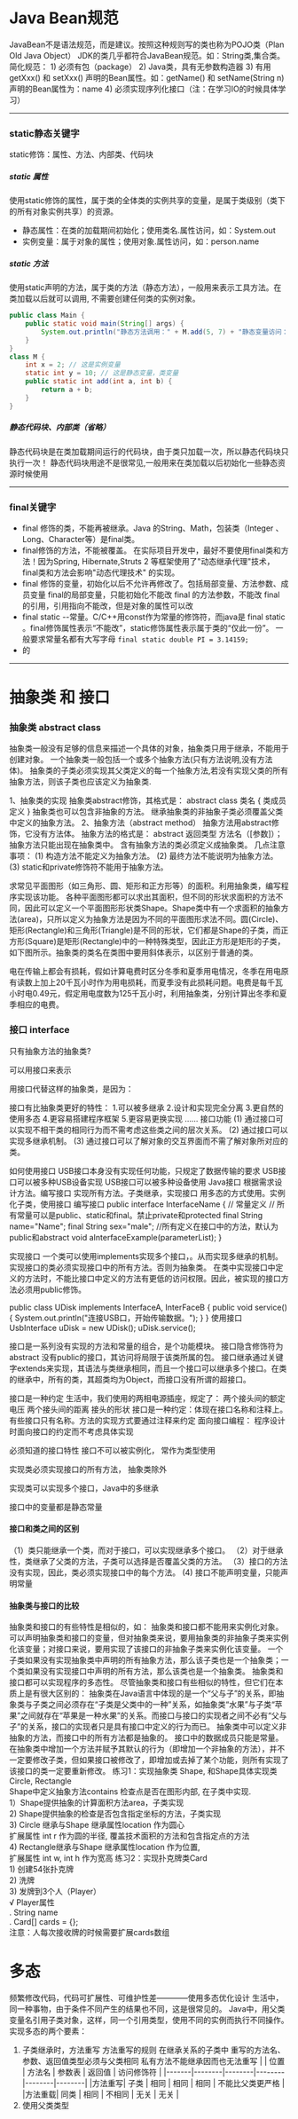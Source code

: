 # Java Bean规范
JavaBean不是语法规范，而是建议。按照这种规则写的类也称为POJO类（Plan Old Java Object）
JDK的类几乎都符合JavaBean规范。如：String类,集合类。
简化规范：
    1) 必须有包（package）
    2) Java类，具有无参数构造器
    3) 有用getXxx() 和  setXxx() 声明的Bean属性。如：getName() 和  setName(String n) 声明的Bean属性为：name
    4) 必须实现序列化接口（注：在学习IO的时候具体学习）

- - -

### static静态关键字
static修饰：属性、方法、内部类、代码块
##### static 属性
使用static修饰的属性，属于类的全体类的实例共享的变量，是属于类级别（类下的所有对象实例共享）的资源。
- 静态属性：在类的加载期间初始化；使用类名.属性访问，如：System.out
- 实例变量：属于对象的属性；使用对象.属性访问，如：person.name
##### static 方法
使用static声明的方法，属于类的方法（静态方法），一般用来表示工具方法。在类加载以后就可以调用, 不需要创建任何类的实例对象。
```java
public class Main {
	public static void main(String[] args) {
		System.out.println("静态方法调用：" + M.add(5, 7) + "静态变量访问：" + M.y);
	}
}
class M {
	int x = 2; // 这是实例变量
	static int y = 10; // 这是静态变量，类变量
	public static int add(int a, int b) {
		return a + b;
	}
}
```
##### 静态代码块、内部类（省略）
静态代码块是在类加载期间运行的代码块，由于类只加载一次，所以静态代码块只执行一次！
静态代码块用途不是很常见,一般用来在类加载以后初始化一些静态资源时候使用

- - -

### final关键字
- final 修饰的类，不能再被继承。Java 的String、Math，包装类（Integer 、Long、Character等）是final类。
- final修饰的方法，不能被覆盖。
    在实际项目开发中，最好不要使用final类和方法！因为Spring, Hibernate,Struts 2 等框架使用了"动态继承代理"技术，final类和方法会影响"动态代理技术" 的实现。
- final 修饰的变量，初始化以后不允许再修改了。包括局部变量、方法参数、成员变量
	final的局部变量，只能初始化不能改
	final 的方法参数，不能改
	final 的引用，引用指向不能改，但是对象的属性可以改
- final static --常量。C/C++用const作为常量的修饰符，而java是 final static 。final修饰属性表示“不能改”，static修饰属性表示属于类的“仅此一份”。
    一般要求常量名都有大写字母  `final static double PI = 3.14159;`
- 的

* * *


# 抽象类 和 接口
### 抽象类 abstract class
抽象类一般没有足够的信息来描述一个具体的对象，抽象类只用于继承，不能用于创建对象。
一个抽象类一般包括一个或多个抽象方法(只有方法说明,没有方法体)。
抽象类的子类必须实现其父类定义的每一个抽象方法,若没有实现父类的所有抽象方法，则该子类也应该定义为抽象类.

1、抽象类的实现
抽象类abstract修饰，其格式是：
	abstract class 类名
	{
		类成员定义
	}
抽象类也可以包含非抽象的方法。
继承抽象类的非抽象子类必须覆盖父类中定义的抽象方法。
2、抽象方法（abstract method）
抽象方法用abstract修饰，它没有方法体。
抽象方法的格式是：
	abstract 返回类型 方法名（[参数]）；
抽象方法只能出现在抽象类中。
含有抽象方法的类必须定义成抽象类。
几点注意事项：
    (1) 构造方法不能定义为抽象方法。
    (2) 最终方法不能说明为抽象方法。
    (3)  static和private修饰符不能用于抽象方法。

求常见平面图形（如三角形、圆、矩形和正方形等）的面积。利用抽象类，编写程序实现该功能。
各种平面图形都可以求出其面积，但不同的形状求面积的方法不同，因此可以定义一个平面图形形状类Shape。Shape类中有一个求面积的抽象方法(area)，只所以定义为抽象方法是因为不同的平面图形求法不同。圆(Circle)、矩形(Rectangle)和三角形(Triangle)是不同的形状，它们都是Shape的子类，而正方形(Square)是矩形(Rectangle)中的一种特殊类型，因此正方形是矩形的子类，如下图所示。抽象类的类名在类图中要用斜体表示，以区别于普通的类。

电在传输上都会有损耗，假如计算电费时区分冬季和夏季用电情况，冬季在用电原有读数上加上20千瓦小时作为用电损耗，而夏季没有此损耗问题。电费是每千瓦小时电0.49元，假定用电度数为125千瓦小时，利用抽象类，分别计算出冬季和夏季相应的电费。


### 接口 interface

只有抽象方法的抽象类?

 可以用接口来表示 

用接口代替这样的抽象类，是因为：


接口有比抽象类更好的特性：
1.可以被多继承
2.设计和实现完全分离
3.更自然的使用多态
4.更容易搭建程序框架
5.更容易更换实现
 …… 
接口功能
(1) 通过接口可以实现不相干类的相同行为而不需考虑这些类之间的层次关系。
(2) 通过接口可以实现多继承机制。
(3) 通过接口可以了解对象的交互界面而不需了解对象所对应的类。




如何使用接口
 USB接口本身没有实现任何功能，只规定了数据传输的要求
 USB接口可以被多种USB设备实现
 USB接口可以被多种设备使用
Java接口
根据需求设计方法。编写接口
实现所有方法。子类继承，实现接口
用多态的方式使用。实例化子类，使用接口
编写接口
public interface InterfaceName {
    // 常量定义
    // 所有常量可以是public、static和final。禁止private和protected
    final String name="Name";
    final String sex="male";
    //所有定义在接口中的方法，默认为public和abstract
    void aInterfaceExample(parameterList);
}



实现接口
一个类可以使用implements实现多个接口，。从而实现多继承的机制。
实现接口的类必须实现接口中的所有方法。否则为抽象类。
在类中实现接口中定义的方法时，不能比接口中定义的方法有更低的访问权限。因此，被实现的接口方法必须用public修饰。

public class UDisk implements InterfaceA, InterFaceB {
    public void service() {
        System.out.println("连接USB口，开始传输数据。");
    }
}
使用接口
UsbInterface uDisk = new UDisk();
uDisk.service();

接口是一系列没有实现的方法和常量的组合，是个功能模块。
 接口隐含修饰符为abstract
没有public的接口，其访问将局限于该类所属的包。
接口继承通过关键字extends来实现，其语法与类继承相同，而且一个接口可以继承多个接口。在类的继承中，所有的类，其超类均为Object，而接口没有所谓的超接口。

接口是一种约定
生活中，我们使用的两相电源插座，规定了：
两个接头间的额定电压
两个接头间的距离
接头的形状
接口是一种约定：体现在接口名称和注释上。有些接口只有名称。方法的实现方式要通过注释来约定
面向接口编程： 程序设计时面向接口的约定而不考虑具体实现 

必须知道的接口特性
接口不可以被实例化， 常作为类型使用 

实现类必须实现接口的所有方法， 抽象类除外 

实现类可以实现多个接口，Java中的多继承

接口中的变量都是静态常量

#### 接口和类之间的区别
（1）类只能继承一个类，而对于接口，可以实现继承多个接口。
（2）对于继承性，类继承了父类的方法，子类可以选择是否覆盖父类的方法。
（3）接口的方法没有实现，因此，类必须实现接口中的每个方法。
 (4) 接口不能声明变量，只能声明常量
#### 抽象类与接口的比较
抽象类和接口的有些特性是相似的，如：
    抽象类和接口都不能用来实例化对象。
    可以声明抽象类和接口的变量，但对抽象类来说，要用抽象类的非抽象子类来实例化该变量；对接口来说，要用实现了该接口的非抽象子类来实例化该变量。
    一个子类如果没有实现抽象类中声明的所有抽象方法，那么该子类也是一个抽象类；一个类如果没有实现接口中声明的所有方法，那么该类也是一个抽象类。
    抽象类和接口都可以实现程序的多态性。
尽管抽象类和接口有些相似的特性，但它们在本质上是有很大区别的：
    抽象类在Java语言中体现的是一个“父与子”的关系，即抽象类与子类之间必须存在“子类是父类中的一种”关系，如抽象类“水果”与子类“苹果”之间就存在“苹果是一种水果”的关系。而接口与接口的实现者之间不必有“父与子”的关系，接口的实现者只是具有接口中定义的行为而已。
    抽象类中可以定义非抽象的方法，而接口中的所有方法都是抽象的。
    接口中的数据成员只能是常量。
    在抽象类中增加一个方法并赋予其默认的行为（即增加一个非抽象的方法），并不一定要修改子类，但如果接口被修改了，即增加或去掉了某个功能，则所有实现了该接口的类一定要重新修改。
练习1：实现抽象类  Shape, 和Shape具体实现类Circle, Rectangle  
	Shape中定义抽象方法contains 检查点是否在图形内部, 在子类中实现.   
	1）Shape提供抽象的计算面积方法area，子类实现   
	2) Shape提供抽象的检查是否包含指定坐标的方法，子类实现   
	3) Circle 继承与Shape 继承属性location 作为圆心   
	扩展属性  int r 作为圆的半径,  覆盖技术面积的方法和包含指定点的方法   
	4) Rectangle继承与Shape 继承属性location 作为位置,   
	扩展属性  int w, int h 作为宽高
练习2：实现扑克牌类Card  
	1) 创建54张扑克牌   
	2) 洗牌   
	3) 发牌到3个人（Player）   
	√  Player属性   
	. String name   
	. Card[] cards = {};   
	注意：人每次接收牌的时候需要扩展cards数组  


# 多态
频繁修改代码，代码可扩展性、可维护性差————使用多态优化设计
生活中，同一种事物，由于条件不同产生的结果也不同，这是很常见的。
Java中，用父类变量名引用子类对象，这样，同一个引用类型，使用不同的实例而执行不同操作。
 实现多态的两个要素：
1. 子类继承时，方法重写
    方法重写的规则
    在继承关系的子类中
    重写的方法名、参数、返回值类型必须与父类相同
    私有方法不能继承因而也无法重写
    |       | 位置 | 方法名 | 参数表 | 返回值 | 访问修饰符 |
    |-------|--------|--------|--------|--------|--------|
    |方法重写| 子类 | 相同   | 相同   | 相同   | 不能比父类更严格 |
    |方法重载| 同类 | 相同   | 不相同 | 无关    | 无关 |
2. 使用父类类型














